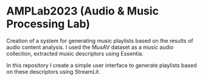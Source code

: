 # AMPLab2023 (Audio & Music Processing Lab)

Creation of a system for generating music playlists based on the results of audio content analysis. 
I used the MusAV dataset as a music audio collection, extracted music descriptors using Essentia.

In this repository I create a simple user interface to generate playlists based on these descriptors using StreamLit.
